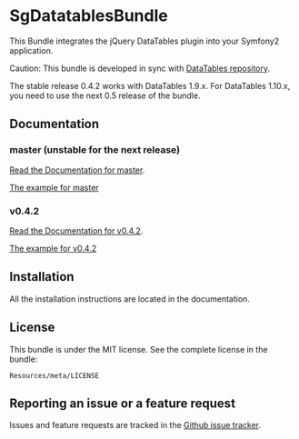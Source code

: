 # SgDatatablesBundle

This Bundle integrates the jQuery DataTables plugin into your Symfony2 application.

Caution: This bundle is developed in sync with [DataTables repository](https://github.com/DataTables/DataTables).

The stable release 0.4.2 works with DataTables 1.9.x.
For DataTables 1.10.x, you need to use the next 0.5 release of the bundle.

## Documentation

### master (unstable for the next release)

[Read the Documentation for master](https://github.com/stwe/DatatablesBundle/blob/master/Resources/doc/index.md).

[The example for master](https://github.com/stwe/DatatablesBundle/blob/master/Resources/doc/example.md)

### v0.4.2

[Read the Documentation for v0.4.2](https://github.com/stwe/DatatablesBundle/blob/v0.4.2/Resources/doc/index.md).

[The example for v0.4.2](https://github.com/stwe/DatatablesBundle/blob/v0.4.2/Resources/doc/example.md)

## Installation

All the installation instructions are located in the documentation.

## License

This bundle is under the MIT license. See the complete license in the bundle:

    Resources/meta/LICENSE

## Reporting an issue or a feature request

Issues and feature requests are tracked in the [Github issue tracker](https://github.com/stwe/DatatablesBundle/issues).